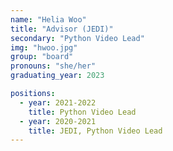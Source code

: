 ```yaml
---
name: "Helia Woo"
title: "Advisor (JEDI)"
secondary: "Python Video Lead"
img: "hwoo.jpg"
group: "board"
pronouns: "she/her"
graduating_year: 2023

positions:
  - year: 2021-2022
    title: Python Video Lead
  - year: 2020-2021
    title: JEDI, Python Video Lead
---
```

